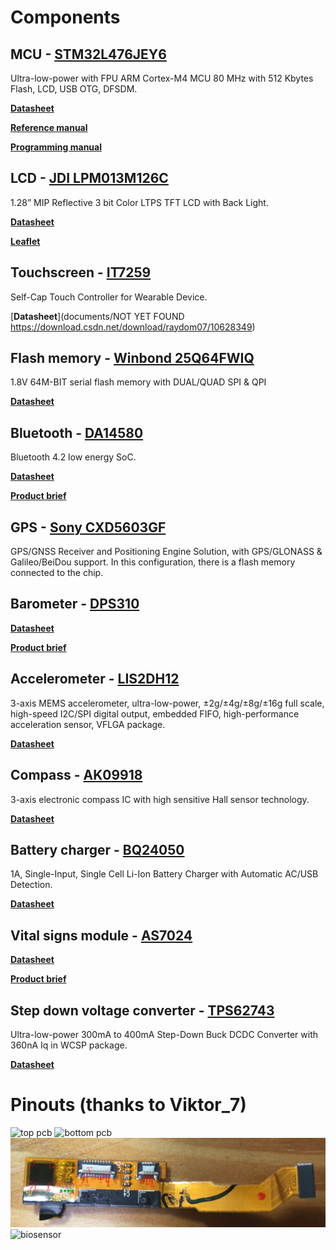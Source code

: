 
# Components

## MCU - [STM32L476JEY6](https://www.st.com/en/microcontrollers-microprocessors/stm32l476je.html)

Ultra-low-power with FPU ARM Cortex-M4 MCU 80 MHz with 512 Kbytes Flash, LCD, USB OTG, DFSDM.

[**Datasheet**](documents/STM32L476JEY6/DS10198.pdf)

[**Reference manual**](documents/STM32L476JEY6/RM0351.pdf)

[**Programming manual**](documents/STM32L476JEY6/PM0214.pdf)


## LCD - [JDI LPM013M126C](https://www.j-display.com/english/product/reflective.html)

1.28” MIP Reflective 3 bit Color LTPS TFT LCD with Back Light.

[**Datasheet**](documents/LPM013M126C/5LPM013M126C_specification_ver03.pdf)

[**Leaflet**](documents/LPM013M126C/5LL_1.28_square_BL_LPM013M126C.pdf)


## Touchscreen - [IT7259](http://www.ite.com.tw/en/product/view?mid=112)

Self-Cap Touch Controller for Wearable Device.

[**Datasheet**](documents/NOT YET FOUND https://download.csdn.net/download/raydom07/10628349)


## Flash memory - [Winbond 25Q64FWIQ](http://www.winbond.com/hq/product/code-storage-flash-memory/serial-nor-flash/?__locale=e&partNo=W25Q64FW)

1.8V 64M-BIT serial flash memory with DUAL/QUAD SPI & QPI

[**Datasheet**](documents/25Q64FWIQ/w25q64fw_revk_07012016_sfdp.pdf)


## Bluetooth - [DA14580](https://www.dialog-semiconductor.com/products/connectivity/bluetooth-low-energy/smartbond-da14580-and-da14583)

Bluetooth 4.2 low energy SoC.

[**Datasheet**](documents/DA14580/da14580_fs_3v4.pdf)

[**Product brief**](documents/DA14580/smartbond_da1458x_family_product_brief_hr.pdf)


## GPS - [Sony CXD5603GF](https://www.sony-semicon.co.jp/products_en/gps/index.html)

GPS/GNSS Receiver and Positioning Engine Solution, with GPS/GLONASS & Galileo/BeiDou support.
In this configuration, there is a flash memory connected to the chip.

## Barometer - [DPS310](https://www.infineon.com/cms/en/product/sensor/barometric-pressure-sensor-for-consumer-applications/dps310/)

[**Datasheet**](documents/DPS310/Infineon-DPS310-DS-v01_00-EN.pdf)

[**Product brief**](documents/DPS310/Infineon-DPS310_Pressure_Sensor-PB-v02_00-EN.pdf)


## Accelerometer - [LIS2DH12](https://www.st.com/en/mems-and-sensors/lis2dh12.html)

3-axis MEMS accelerometer, ultra-low-power, ±2g/±4g/±8g/±16g full scale, high-speed I2C/SPI digital output, embedded FIFO, high-performance acceleration sensor, VFLGA package.

[**Datasheet**](documents/LIS2DH12/lis2dh12.pdf)

## Compass - [AK09918](https://www.digikey.com/catalog/en/partgroup/ak09918/70323)

3-axis electronic compass IC with high sensitive Hall sensor technology.

[**Datasheet**](documents/AK09918/AK09918C.pdf)


## Battery charger - [BQ24050](http://www.ti.com/product/BQ24050#)

1A, Single-Input, Single Cell Li-Ion Battery Charger with Automatic AC/USB Detection.

[**Datasheet**](documents/BQ24050/bq24050.pdf)


## Vital signs module - [AS7024](https://ams.com/as7024)

[**Datasheet**](documents/AS7024/AS7024_DS000469_4-00.pdf)

[**Product brief**](documents/AS7024/AS7024_FS000207_2-00.pdf)


## Step down voltage converter - [TPS62743](http://www.ti.com/product/TPS62743)

Ultra-low-power 300mA to 400mA Step-Down Buck DCDC Converter with 360nA Iq in WCSP package.

[**Datasheet**](documents/TPS62743/tps62743.pdf)



# Pinouts (thanks to Viktor_7)

![top pcb](images/Amazfit_BIP_top_00.png)
![bottom pcb](images/Amazfit_BIP_bot_00.png)
![lcd](images/Amazfit_BIP_LCD_00.png)
![biosensor](images/Amazfit_BIP_biosensors.png)
